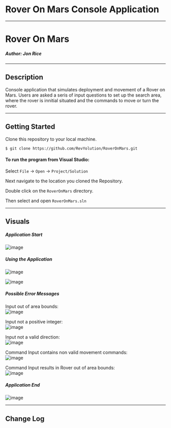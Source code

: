 # Rover On Mars Console Application
------------------------------

# Rover On Mars
##### *Author: Jon Rice*

------------------------------

## Description
Console application that simulates deployment and movement of a Rover on Mars. Users are asked a seris of input questions to set up the search area, where the rover is innitial situated and the commands to move or turn the rover. 

------------------------------

## Getting Started
Clone this repository to your local machine.
```
$ git clone https://github.com/RevYolution/RoverOnMars.git
```
#### To run the program from Visual Studio:
Select ```File``` -> ```Open``` -> ```Project/Solution```

Next navigate to the location you cloned the Repository.

Double click on the ```RoverOnMars``` directory.

Then select and open ```RoverOnMars.sln```

------------------------------

## Visuals

##### Application Start
![image](https://user-images.githubusercontent.com/47017138/88101034-472b5380-cb52-11ea-88bb-7b267ef43859.png)

##### Using the Application
![image](https://user-images.githubusercontent.com/47017138/88101183-7cd03c80-cb52-11ea-93d9-229f4c9069c5.png)

![image](https://user-images.githubusercontent.com/47017138/88101337-ac7f4480-cb52-11ea-8967-8bd48ee5a5ec.png)


##### Possible Error Messages
Input out of area bounds:\
![image](https://user-images.githubusercontent.com/47017138/88101439-d6386b80-cb52-11ea-8f02-06feda0060ef.png)

Input not a positive integer:\
![image](https://user-images.githubusercontent.com/47017138/88101559-054edd00-cb53-11ea-9884-2b3c5daa2594.png)

Input not a valid direction:\
![image](https://user-images.githubusercontent.com/47017138/88101649-257e9c00-cb53-11ea-8acc-52d0e2a39be4.png)

Command Input contains non valid movement commands:\
![image](https://user-images.githubusercontent.com/47017138/88101751-5068f000-cb53-11ea-80e3-c89514c736c2.png)

Command Input results in Rover out of area bounds:\
![image](https://user-images.githubusercontent.com/47017138/88101891-8dcd7d80-cb53-11ea-86e4-9dfccdaa7aba.png)


##### Application End
![image](https://user-images.githubusercontent.com/47017138/88101953-a8075b80-cb53-11ea-960b-ce75500b3ef5.png)

------------------------------

## Change Log
